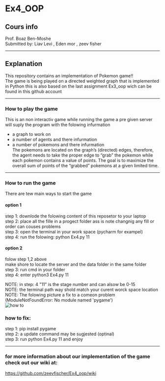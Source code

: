 
# Ex4_OOP  

## **Cours info**  
Prof. Boaz Ben-Moshe  
Submitted by: Liav Levi , Eden mor , zeev fisher  

---

## **Explanation**
This repository contains an implementation of Pokemon game!!  
The game is being played on a directed weighted graph that is implemented in Python
this is also based on the last assignment Ex3_oop wich can be found in this github account  

---

### How to play the game

This is an non interactiv game while running the game a pre given server will suply the program with the folowing infurmation  
* a graph to work on 
* a number of agents and there infurmation 
* a number of pokemons and there infurmation  
The pokemons are located on the graph’s (directed) edges, therefore, the agent needs to take the proper edge to “grab” the pokemon while each pokemon contains a value of points.
The goal is to maximize the overall sum of points of the “grabbed” pokemons at a given limited time.

---

### How to run the game
There are tew main ways to start the game 
#### option 1 
step 1: downlode the folowing content of this reposetor to your laptop  
step 2: place all the fille in a progect folder ass is note changnig any fill or order can couses problems  
step 3: open the terminal in your work space (pycharm for exampel)  
step 4: run the folowing: python Ex4.py 11   

#### option 2
folow step 1,2 above  
make shore to locate the server and the data folder in the same folder  
step 3: run cmd in your folder  
step 4: enter python3 Ex4.py 11

NOTE: in step: 4 "11" is the stage number and can alsow be 0-15  
NOTE: the terminal path way shold match your curent worck space location  
NOTE: The folowing picture a fix to a comeon problem (ModuleNotFoundError: No module named 'pygame')  
![how to ](https://user-images.githubusercontent.com/92921822/148664097-ba1eb39c-abf7-48ff-9049-4faac231f522.jpg)
### how to fix:
step 1: pip install pygame  
step 2: a update command may be sugjested (optinal)  
step 3: run python Ex4.py 11 and enjoy  

---

### for more information about our implementation of the game check out our wiki at:
https://github.com/zeevfischer/Ex4_oop/wiki
